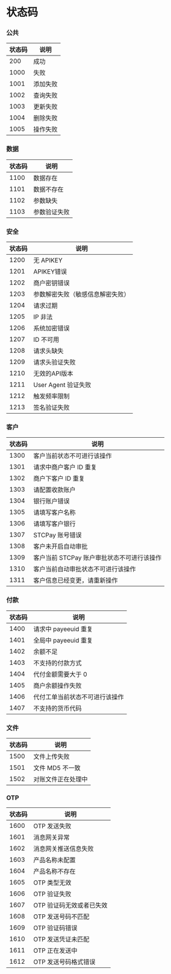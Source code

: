 # 状态码

### 公共

| 状态码 | 说明     |
| ------ | -------- |
| 200    | 成功     |
| 1000   | 失败     |
| 1001   | 添加失败 |
| 1002   | 查询失败 |
| 1003   | 更新失败 |
| 1004   | 删除失败 |
| 1005   | 操作失败 |

### 数据

| 状态码 | 说明         |
| ------ | ------------ |
| 1100   | 数据存在     |
| 1101   | 数据不存在   |
| 1102   | 参数缺失     |
| 1103   | 参数验证失败 |

### 安全

| 状态码 | 说明                             |
| ------ | -------------------------------- |
| 1200   | 无 APIKEY                        |
| 1201   | APIKEY错误                       |
| 1202   | 商户密钥错误                     |
| 1203   | 参数解密失败（敏感信息解密失败） |
| 1204   | 请求过期                         |
| 1205   | IP 非法                          |
| 1206   | 系统加密错误                     |
| 1207   | ID 不可用                        |
| 1208   | 请求头缺失                       |
| 1209   | 请求头验证失败                   |
| 1210   | 无效的API版本                    |
| 1211   | User Agent 验证失败              |
| 1212   | 触发频率限制                     |
| 1213   | 签名验证失败                     |

### 客户

| 状态码 | 说明                                       |
| ------ | ------------------------------------------ |
| 1300   | 客户当前状态不可进行该操作                 |
| 1301   | 请求中商户客户 ID 重复                     |
| 1302   | 商户下客户 ID 重复                         |
| 1303   | 请配置收款账户                             |
| 1304   | 银行账户错误                               |
| 1305   | 请填写客户名称                             |
| 1306   | 请填写客户银行                             |
| 1307   | STCPay 账号错误                            |
| 1308   | 客户未开启自动审批                         |
| 1309   | 客户当前 STCPay 账户审批状态不可进行该操作 |
| 1310   | 客户当前自动审批状态不可进行该操作         |
| 1311   | 客户信息已经变更，请重新操作               |

### 付款

| 状态码 | 说明                           |
| ------ | ------------------------------ |
| 1400   | 请求中 payeeuid 重复           |
| 1401   | 全局中 payeeuid 重复           |
| 1402   | 余额不足                       |
| 1403   | 不支持的付款方式               |
| 1404   | 代付金额需要大于 0             |
| 1405   | 商户余额操作失败               |
| 1406   | 代付工单当前状态不可进行该操作 |
| 1407   | 不支持的货币代码               |

### 文件

| 状态码 | 说明               |
| ------ | ------------------ |
| 1500   | 文件上传失败       |
| 1501   | 文件 MD5 不一致    |
| 1502   | 对账文件正在处理中 |

### OTP

| 状态码 | 说明                     |
| ------ | ------------------------ |
| 1600   | OTP 发送失败             |
| 1601   | 消息网关异常             |
| 1602   | 消息网关推送信息失败     |
| 1603   | 产品名称未配置           |
| 1604   | 产品名称不存在           |
| 1605   | OTP 类型无效             |
| 1606   | OTP 验证失败             |
| 1607   | OTP 验证码无效或者已失效 |
| 1608   | OTP 发送号码不匹配       |
| 1609   | OTP 验证码错误           |
| 1610   | OTP 发送凭证未匹配       |
| 1611   | OTP 正在发送中           |
| 1612   | OTP 发送号码格式错误     |